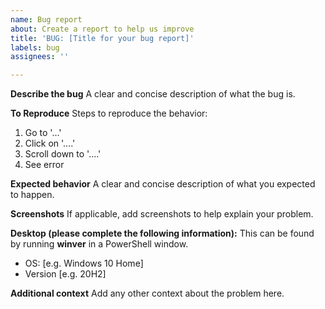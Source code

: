 ```yaml
---
name: Bug report
about: Create a report to help us improve
title: 'BUG: [Title for your bug report]'
labels: bug
assignees: ''

---
```


**Describe the bug**
A clear and concise description of what the bug is.

**To Reproduce**
Steps to reproduce the behavior:

1. Go to '...'
2. Click on '....'
3. Scroll down to '....'
4. See error

**Expected behavior**
A clear and concise description of what you expected to happen.

**Screenshots**
If applicable, add screenshots to help explain your problem.

**Desktop (please complete the following information):**
This can be found by running **winver** in a PowerShell window.

- OS: [e.g. Windows 10 Home]
- Version [e.g. 20H2]

**Additional context**
Add any other context about the problem here.
